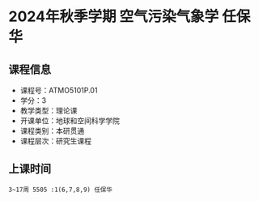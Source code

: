 # 2024年秋季学期 空气污染气象学 任保华






## 课程信息

- 课程号：ATMO5101P.01
- 学分：3
- 教学类型：理论课
- 开课单位：地球和空间科学学院
- 课程类别：本研贯通
- 课程层次：研究生课程

## 上课时间

```
3~17周 5505 :1(6,7,8,9) 任保华
```


